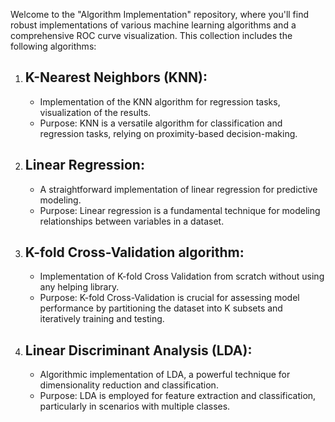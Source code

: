 Welcome to the "Algorithm Implementation" repository, where you'll find robust implementations of various machine learning algorithms and a comprehensive ROC curve visualization. This collection includes the following algorithms:

1. K-Nearest Neighbors (KNN):
   -
   - Implementation of the KNN algorithm for regression tasks, visualization of the results.
   - Purpose: KNN is a versatile algorithm for classification and regression tasks, relying on proximity-based decision-making.

2. Linear Regression:
   -
   - A straightforward implementation of linear regression for predictive modeling.
   - Purpose: Linear regression is a fundamental technique for modeling relationships between variables in a dataset.

3. K-fold Cross-Validation algorithm:
   -
   - Implementation of K-fold Cross Validation from scratch without using any helping library.
   - Purpose: K-fold Cross-Validation is crucial for assessing model performance by partitioning the dataset into K subsets and iteratively training and testing.
  
4. Linear Discriminant Analysis (LDA):
   -
   - Algorithmic implementation of LDA, a powerful technique for dimensionality reduction and classification.
   - Purpose: LDA is employed for feature extraction and classification, particularly in scenarios with multiple classes.
